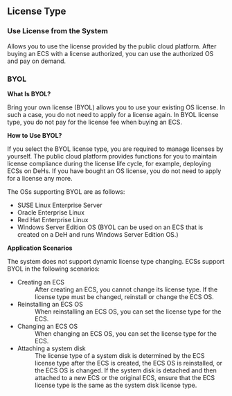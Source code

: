## License Type

### Use License from the System

Allows you to use the license provided by the public cloud platform. After
buying an ECS with a license authorized, you can use the authorized OS and pay
on demand.

### BYOL

**What Is BYOL?**

Bring your own license (BYOL) allows you to use your existing OS license. In
such a case, you do not need to apply for a license again. In BYOL license type,
you do not pay for the license fee when buying an ECS.

**How to Use BYOL?**

If you select the BYOL license type, you are required to manage licenses by
yourself. The public cloud platform provides functions for you to maintain
license compliance during the license life cycle, for example, deploying ECSs on
DeHs. If you have bought an OS license, you do not need to apply for a license
any more.

The OSs supporting BYOL are as follows:

-   SUSE Linux Enterprise Server
-   Oracle Enterprise Linux
-   Red Hat Enterprise Linux
-   Windows Server Edition OS (BYOL can be used on an ECS that is created on a DeH and runs Windows Server Edition OS.)

**Application Scenarios**

The system does not support dynamic license type changing. ECSs support BYOL in
the following scenarios:
<ul>
<li>Creating an ECS</li>
<dd>After creating an ECS, you cannot change its license type. If the license type must be changed, reinstall or change the ECS OS.</dd>
<li>Reinstalling an ECS OS</li>
<dd>When reinstalling an ECS OS, you can set the license type for the ECS.</dd>
<li>Changing an ECS OS</li>
<dd>When changing an ECS OS, you can set the license type for the ECS.</dd>
<li>Attaching a system disk</li>
<dd>The license type of a system disk is determined by the ECS license type after
  the ECS is created, the ECS OS is reinstalled, or the ECS OS is changed. If the
  system disk is detached and then attached to a new ECS or the original ECS,
  ensure that the ECS license type is the same as the system disk license type.</dd></ul>
